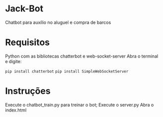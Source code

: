 # Jack-Bot
Chatbot para auxílio no aluguel e compra de barcos

# Requisitos
Python com as bibliotecas chatterbot e web-socket-server
Abra o terminal e digite:

`pip install chatterbot`
`pip install SimpleWebSocketServer`

# Instruções
Execute o chatbot_train.py para treinar o bot;
Execute o server.py
Abra o index.html
